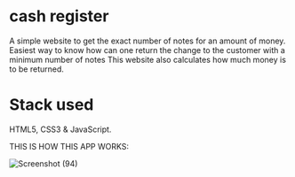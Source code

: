 

# cash register
 A simple website to get the exact number of notes for an amount of money. Easiest way to know how can one return the change to the customer with a minimum number of notes This website also calculates how much money is to be returned.
 
 # Stack used
 HTML5, CSS3 & JavaScript.
 
 THIS IS HOW THIS APP WORKS:

![Screenshot (94)](https://user-images.githubusercontent.com/108549299/199814877-03c7be63-57b0-4836-9249-fcaf72c07d0d.png)

